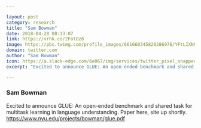 ```yaml
---

layout: post
category: research
title: "Sam Bowman"
date: 2018-04-28 08:13:07
link: https://vrhk.co/2FotOz8
image: https://pbs.twimg.com/profile_images/661660345820286976/YFtLIXNN_normal.jpg
domain: twitter.com
author: "Sam Bowman"
icon: https://a.slack-edge.com/6e067/img/services/twitter_pixel_snapped_32.png
excerpt: "Excited to announce GLUE: An open-ended benchmark and shared task for multitask learning in language understanding. Paper here, site up shortly. <https://www.nyu.edu/projects/bowman/glue.pdf>"

---
```


### Sam Bowman

Excited to announce GLUE: An open-ended benchmark and shared task for multitask learning in language understanding. Paper here, site up shortly. <https://www.nyu.edu/projects/bowman/glue.pdf>